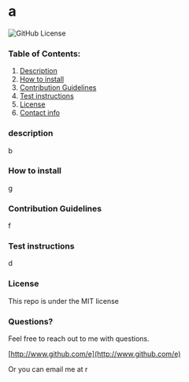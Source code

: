 
# a
![GitHub License](https://img.shields.io/badge/license-MIT-blue.svg)

### Table of Contents:
1. [Description](#description)
2. [How to install](#How-to-install)
3. [Contribution Guidelines](#Contribution-Guidelines)
4. [Test instructions](#Test-instructions)
5. [License](#License)
8. [Contact info](#Questions?)

### description
b

### How to install
g

### Contribution Guidelines
f

### Test instructions
d

### License
This repo is under the MIT license

### Questions?
Feel free to reach out to me with questions. 

[http://www.github.com/e](http://www.github.com/e) 

Or you can email me at r
